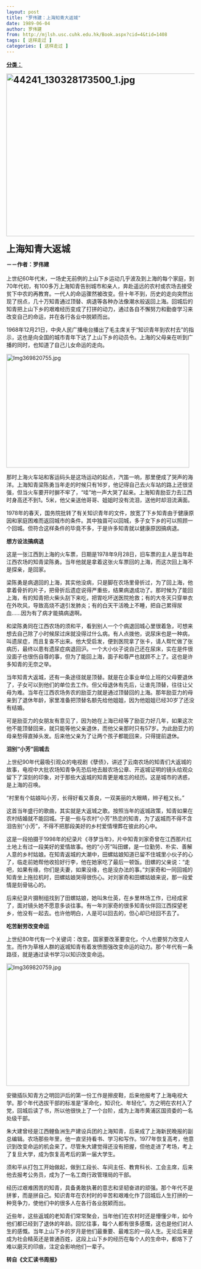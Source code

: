 ```yaml
---
layout: post
title: "罗伟建：上海知青大返城"
date: 1989-06-04
author: 罗伟建
from: http://mjlsh.usc.cuhk.edu.hk/Book.aspx?cid=4&tid=1408
tags: [ 这样走过 ]
categories: [ 这样走过 ]
---
```


<div style="margin: 15px 10px 10px 0px;">
 <div>
  <span id="ctl00_ContentPlaceHolder1_chapter1_SubjectLabel" style="font-weight:bold;text-decoration:underline;">
   分类：
  </span>
 </div>
 <p>
  <strong>
   <font size="5">
    <img align="top" alt="44241_130328173500_1.jpg" border="0" height="426" src="http://mjlsh.usc.cuhk.edu.hk/medias/contents/1408/44241_130328173500_1.jpg" width="543"/>
   </font>
  </strong>
 </p>
 <p>
  <strong>
   <font size="5">
    上海知青大返城
   </font>
  </strong>
 </p>
 <p>
  <strong>
   －－作者：罗伟建
   <br/>
  </strong>
  <br/>
  上世纪60年代末，一场史无前例的上山下乡运动几乎波及到上海的每个家庭，到70年代初，有100多万上海知青告别城市和亲人，奔赴遥远的农村或农场去接受贫下中农的再教育。一代人的命运骤然被改变。但十年不到，历史的走向突然出现了拐点，几十万知青通过顶替、病退等各种办法像潮水般返回上海。回城后的知青把上山下乡的艰难经历变成了打拼的动力，通过各自不懈努力和勤奋学习来改变自己的命运，并在各行各业中脱颖而出。
 </p>
 <p>
  1968年12月21日，中央人民广播电台播出了毛主席关于“知识青年到农村去”的指示，这也是向全国的城市青年下达了上山下乡的动员令。上海的父母亲在听到广播的同时，也知道了自己儿女命运的走向。
 </p>
 <p>
  <img align="top" alt="Img369820755.jpg" border="0" height="298" src="http://mjlsh.usc.cuhk.edu.hk/medias/contents/1408/Img369820755.jpg" width="480"/>
 </p>
 <p>
  那时上海火车站和客运码头是这场运动的起点，汽笛一响，那里便成了哭声的海洋。上海知青梁陈勇当年走的时候只有16岁，他记得自己去火车站的路上还很坚强，但当火车要开时摒不牢了，“哇”地一声大哭了起来。上海知青励亚力去江西时身高还不到1。5米，他父亲送他哥哥、姐姐时没有流泪，送他时却泪流满面。
 </p>
 <p>
  1978年的春天，国务院批转了有关知识青年的文件，放宽了下乡知青由于健康原因和家庭困难而返回城市的条件。其中独苗可以回城，多子女下乡的可以照顾一个回城。但符合这样条件的毕竟不多，于是许多知青就以健康原因搞病退。
 </p>
 <p>
  <strong>
   想方设法搞病退
  </strong>
 </p>
 <p>
  这是一张江西到上海的火车票，日期是1978年9月28日，旧车票的主人是当年赴江西农场的知青梁陈勇。当年他就是拿着这张火车票回的上海，而这次回上海不是探亲，是回家。
 </p>
 <p>
  梁陈勇是病退回的上海，其实他没病，只是脚在农场里骨折过，为了回上海，他拿着骨折的片子，把骨折后遗症说得严重些，结果病退成功了。那时候为了能回上海，有的知青把火柴头刮下来吃，把胃吃坏送医院抢救；有的大冬天只穿单衣在外吹风，导致高烧不退引发肺炎；有的白天干活晚上不睡，把自己累得尿血……因为有了病才能搞病退啊。
 </p>
 <p>
  和梁陈勇同在江西农场的须和平，看到别人一个个病退回城心里很着急，可想来想去自己除了小时候尿过床就没得过什么病。有人点拨他，说尿床也是一种病，叫遗尿症，而且复查不出来。他大受启发，便到医院拿了张卡，请人帮忙做了张病历，最终以患有遗尿症病退回沪。一个大小伙子说自己还在尿床，实在是件很没面子也很伤自尊的事，但为了能回上海，面子和尊严也就顾不上了。这也是许多知青的无奈之举。
 </p>
 <p>
  当年知青大返城，还有一条途径就是顶替。就是在企事业单位上班的父母要退休了，子女可以到他们的单位去工作。但父母退休有先后，让谁先顶替，往往让父母为难。当年在江西农场务农的励亚力就是通过顶替回的上海。那年励亚力的母亲到了退休年龄，家里准备把顶替名额先给他姐姐，因为他姐姐已经30岁了还没有结婚。
 </p>
 <p>
  可是励亚力的女朋友有意见了，因为她在上海已经等了励亚力好几年，如果这次他不能顶替回来，就只能等他父亲退休，而他父亲那时只有57岁。为此励亚力的母亲愁得直掉头发。后来他父亲为了让两个孩子都能回来，只得提前退休。
 </p>
 <p>
  <strong>
   泪别“小芳”回城去
  </strong>
 </p>
 <p>
  上世纪90年代最吸引观众的电视剧《孽债》，讲述了云南农场的知青们大返城的故事，电视中大批农场知青争先恐后地去敲农场公章、开返城证明的镜头给观众留下了深刻的印象，对于那些大返城的知青更是难忘的经历。这是城市的诱惑，是上海的召唤。
 </p>
 <p>
  “村里有个姑娘叫小芳，长得好看又善良，一双美丽的大眼睛，辫子粗又长。”
 </p>
 <p>
  这首当年盛行的歌曲，其实就是大返城之歌。按照当年的返城政策，知青如果在农村结婚就不能回城。于是一些与农村“小芳”热恋的知青，为了返城而不得不含泪告别“小芳”，不得不把那段美好的乡村爱情埋葬在彼此的心中。
 </p>
 <p>
  这是一段拍摄于1998年的纪录片《寻梦当年》，片中知青刘家奇曾在江西那片红土地上有过一段美好的爱情故事。他的“小芳”叫田螺，是一位勤劳、朴实、善解人意的乡村姑娘。在知青返城的大潮中，田螺姑娘知道已留不住城里小伙子的心了，临走前她帮他收拾好行李，他在她家吃了最后一顿饭。田螺的父亲说：“走吧，如果有缘，你们是夫妻，如果没缘，也是没办法的事。”刘家奇和一同回城的知青坐上拖拉机时，田螺姑娘哭得很伤心。对刘家奇和田螺姑娘来说，那一段爱情是刻骨铭心的。
 </p>
 <p>
  后来纪录片摄制组找到了田螺姑娘，她叫朱仕英，在乡里林场工作，已经成家了，面对镜头她不愿意多谈往事。有一年刘家奇的很多知青伙伴回江西探望老乡，他没有一起去。也许他明白，人是可以回去的，但心却已经回不去了。
 </p>
 <p>
  <strong>
   吃苦耐劳改变命运
  </strong>
 </p>
 <p>
  上世纪80年代有一个关键词：改变。国家要改革要变化，个人也要努力改变人生。而作为草根人群的返城知青有着发愤图强改变命运的动力。那个年代有一条路径，就是通过读书学习以知识改变命运。
 </p>
 <p>
  <img align="top" alt="Img369820759.jpg" border="0" height="321" src="http://mjlsh.usc.cuhk.edu.hk/medias/contents/1408/Img369820759.jpg" width="480"/>
 </p>
 <p>
  安徽插队知青方之明回沪后的第一份工作是擦皮鞋，后来他报考了上海电视大学。那个年代选拔干部的标准是“革命化，知识化、年轻化”。方之明在农村入了党，回城后读了书，所以他很快上了一个台阶，成为上海市黄浦区国资委的一名处级干部。
 </p>
 <p>
  朱大建曾经是江西鲤鱼洲生产建设兵团的上海知青，后来成了上海新民晚报的副总编辑。农场那些年里，他一直坚持看书、学习和写作。1977年恢复高考，他意识到改变命运的机会来了。尽管朱大建觉得还没有把握，但他走进了考场，考上了复旦大学，成为恢复高考后的第一届大学生。
 </p>
 <p>
  须和平从打包工开始做起，做到工段长、车间主任、教育科长、工会主席，后来他去报考公务员，成为了一名工商行政管理局的干部。
 </p>
 <p>
  经历过艰难困苦的知青，具备勇敢执著的意志和坚韧奋进的顽强。那个年代不是拼爹，而是拼自己。知识青年在农村时的辛苦和艰难化作了回城后人生打拼的一种竞争力，使他们中的很多人在各行各业脱颖而出。
 </p>
 <p>
  近些年，这些返城的老知青们常常聚会，当年他们在农村时还是懵懂少年，如今他们都已经到了退休的年龄。回忆往事，每个人都有很多感慨，这也是他们对人生的感慨。当年上山下乡的岁月是他们最重要、最难忘的一段人生。无论后来是成为社会精英还是普通百姓，这段上山下乡的经历在每个人的生命中，都烙下了难以磨灭的印痕，注定会影响他们一辈子。
  <br/>
 </p>
 <p>
  <strong>
   转自《文汇读书周报》
  </strong>
 </p>
</div>

